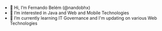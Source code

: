 - 👋 Hi, I’m Fernando Belém (@nandobhx)
- 👀 I’m interested in Java and Web and Mobile Technologies
- 🌱 I’m currently learning IT Governance and I'm updating on various Web Technologies

<!---
nandobhx/nandobhx is a ✨ special ✨ repository because its `README.md` (this file) appears on your GitHub profile.
You can click the Preview link to take a look at your changes.
--->
